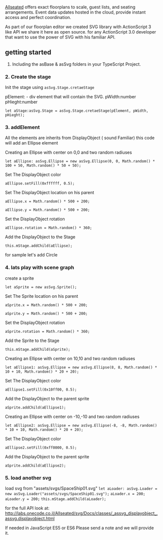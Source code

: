 [Allseated](http://www.allseated.com/) offers exact floorplans to scale, guest lists, and seating arrangements.
Event data updates hosted in the cloud, provide instant access and perfect coordination.

As part of our floorplan editor we created SVG library with ActionScript 3 like API
we share it here as open source. for any ActionScript 3.0 developer that want to use the power of SVG with his familiar API.

## getting started

1. Including the asBase & asSvg folders in your TypeScript Project.

### 2. Create the stage
Init the stage using `asSvg.Stage.cretaeStage`

pElement: - div element that will contain the SVG.
pWidth:number
pHieght:number

`let aStage:asSvg.Stage = asSvg.Stage.cretaeStage(pElement, pWidth, pHieght);`

### 3. addElement

All the elements are inherits from DisplayObject ( sound Familiar)
this code will add an Ellipse element

Creating an Ellipse with center on 0,0 and two random radiuses

`let aEllipse: asSvg.Ellipse = new asSvg.Ellipse(0, 0, Math.random() * 100 + 50, Math.random() * 50 + 50);`

Set The DisplayObject color

`aEllipse.setFill(0xffffff, 0.5);`

Set The DisplayObject location on his parent

`aEllipse.x = Math.random() * 500 + 200;`

`aEllipse.y = Math.random() * 500 + 200;`

Set the DisplayObject rotation

`aEllipse.rotation = Math.random() * 360;`

Add the DisplayObject to the Stage

`this.mStage.addChild(aEllipse);`

for sample let's add Circle

### 4. lats play with scene graph

create a sprite

`let aSprite = new asSvg.Sprite();`

Set The Sprite location on his parent

`aSprite.x = Math.random() * 500 + 200;`

`aSprite.y = Math.random() * 500 + 200;`

Set the DisplayObject rotation

`aSprite.rotation = Math.random() * 360;`

Add the Sprite to the Stage

`this.mStage.addChild(aSprite);`

Creating an Ellipse with center on 10,10 and two random radiuses

`let aEllipse1: asSvg.Ellipse = new asSvg.Ellipse(8, 8, Math.random() * 10 + 10, Math.random() * 20 + 20);`

Set The DisplayObject color

`aEllipse1.setFill(0x10ff00, 0.5);`

Add the DisplayObject to the parent sprite

`aSprite.addChild(aEllipse1);`

Creating an Ellipse with center on -10,-10 and two random radiuses

`let aEllipse2: asSvg.Ellipse = new asSvg.Ellipse(-8, -8, Math.random() * 10 + 10, Math.random() * 20 + 20);`

Set The DisplayObject color

`aEllipse2.setFill(0xff0000, 0.5);`

Add the DisplayObject to the parent sprite

`aSprite.addChild(aEllipse2);`

### 5. load another svg

load svg from "assets/svgs/SpaceShip01.svg"
`let aLoader: asSvg.Loader = new asSvg.Loader("assets/svgs/SpaceShip01.svg");`
`aLoader.x = 200;`
`aLoader.y = 200;`
`this.mStage.addChild(aLoader);`

for the full API look at: http://labs.onecode.co.il/Allseated/svg/Docs/classes/_assvg_displayobject_.assvg.displayobject.html

If needed in JavaScript ES5 or ES6 Please send a note and we will provide it.
